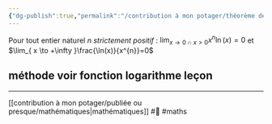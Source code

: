 ```yaml
---
{"dg-publish":true,"permalink":"/contribution à mon potager/théorème des croissances comparées pour la fonction logarithme népérien/"}
---
```


Pour tout entier naturel $n$ *strictement positif* :
$\lim_{  x \to 0\cap x>0 }x^{n}\ln(x)=0$ et $\lim_{ x \to +\infty }\frac{\ln(x)}{x^{n}}=0$
## méthode voir fonction logarithme leçon

---
[[contribution à mon potager/publiée ou presque/mathématiques\|mathématiques]] #🌱 #maths